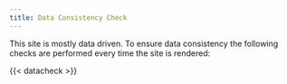 ```yaml
---
title: Data Consistency Check
---
```


This site is mostly data driven. To ensure data consistency the following checks
are performed every time the site is rendered:

{{< datacheck >}}